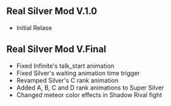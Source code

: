 ## Real Silver Mod V.1.0
- Initial Relase
## Real Silver Mod V.Final
- Fixed Infinite's talk_start animation
- Fixed Silver's waiting animation time trigger
- Revamped Silver's C rank animation
- Added A, B, C and D rank animations to Super Silver
- Changed meteor color effects in Shadow Rival fight
